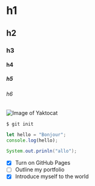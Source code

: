 # h1
## h2
### h3
#### h4
##### h5
###### h6

![Image of Yaktocat](https://octodex.github.com/images/yaktocat.png)

```
$ git init
```
``` javascript
let hello = "Bonjour";
console.log(hello);
```
``` java
System.out.prinln("allo");
```

- [X] Turn on GitHub Pages
- [ ] Outline my portfolio
- [X] Introduce myself to the world
